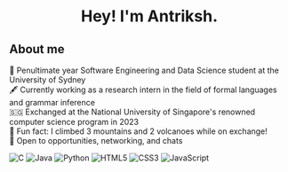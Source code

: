 <h1 align="center">Hey! I'm Antriksh.</h1>

## About me
📖 Penultimate year Software Engineering and Data Science student at the University of Sydney
<br>
🖋️ Currently working as a research intern in the field of formal languages and grammar inference
<br>
🇸🇬 Exchanged at the National University of Singapore's renowned computer science program in 2023 
<br>
🌋 Fun fact: I climbed 3 mountains and 2 volcanoes while on exchange!
<br>
💬 Open to opportunities, networking, and chats


![C](https://img.shields.io/badge/c-%2300599C.svg?style=for-the-badge&logo=c&logoColor=white)
![Java](https://img.shields.io/badge/java-%23ED8B00.svg?style=for-the-badge&logo=openjdk&logoColor=white)
![Python](https://img.shields.io/badge/python-3670A0?style=for-the-badge&logo=python&logoColor=ffdd54)
![HTML5](https://img.shields.io/badge/html5-%23E34F26.svg?style=for-the-badge&logo=html5&logoColor=white)
![CSS3](https://img.shields.io/badge/css3-%231572B6.svg?style=for-the-badge&logo=css3&logoColor=white)
![JavaScript](https://img.shields.io/badge/javascript-%23323330.svg?style=for-the-badge&logo=javascript&logoColor=%23F7DF1E)

